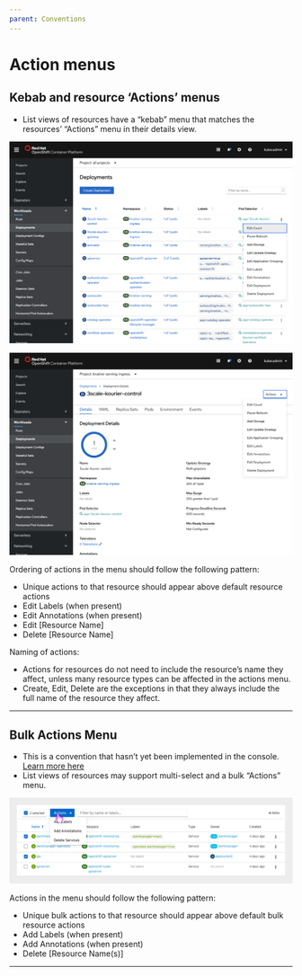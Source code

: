 ```yaml
---
parent: Conventions
---
```


# Action menus

## Kebab and resource ‘Actions’ menus

- List views of resources have a “kebab” menu that matches the resources’ “Actions” menu in their details view.

![action menus kebab](../images/action-menus-kebab.png)

![action menus actions](../images/action-menus-actions.png)

Ordering of actions in the menu should follow the following pattern:
- Unique actions to that resource should appear above default resource actions
- Edit Labels (when present)
- Edit Annotations (when present)
- Edit [Resource Name]
- Delete [Resource Name]

Naming of actions:
- Actions for resources do not need to include the resource’s name they affect, unless many resource types can be affected in the actions menu.
- Create, Edit, Delete are the exceptions in that they always include the full name of the resource they affect.

---

## Bulk Actions Menu

- This is a convention that hasn’t yet been implemented in the console. [Learn more here](http://openshift.github.io/openshift-origin-design/designs/administrator/future-openshift/bulk-actions/)
- List views of resources may support multi-select and a bulk “Actions” menu.

![action menus bulk](../images/action-menus-bulk.png)

Actions in the menu should follow the following pattern:
- Unique bulk actions to that resource should appear above default bulk resource actions
- Add Labels (when present)
- Add Annotations (when present)
- Delete [Resource Name(s)]

---